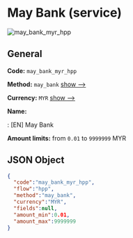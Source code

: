 
# May Bank (service) 
![may_bank_myr_hpp](https://static.openfintech.io/payment_methods/may_bank_myr_hpp/logo.svg?w=400&c=v0.59.26#w200)  

## General 
 
**Code:** `may_bank_myr_hpp` 
 
**Method:** `may_bank` 
 [show -->](/payment-methods/may_bank/) 
 
**Currency:** `MYR` [show -->](/currencies/MYR/) 
 
**Name:** 
 
:	[EN] May Bank 
 
**Amount limits:** from `0.01` to `9999999` MYR 

## JSON Object 

```json
{
  "code":"may_bank_myr_hpp",
  "flow":"hpp",
  "method":"may_bank",
  "currency":"MYR",
  "fields":null,
  "amount_min":0.01,
  "amount_max":9999999
}
```  
